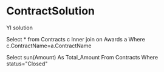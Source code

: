 ContractSolution
================

YI solution

Select * from Contracts c
Inner join on Awards a 
Where c.ContractName=a.ContractName

Select sun(Amount) 
As Total_Amount
From Contracts
Where status="Closed"
